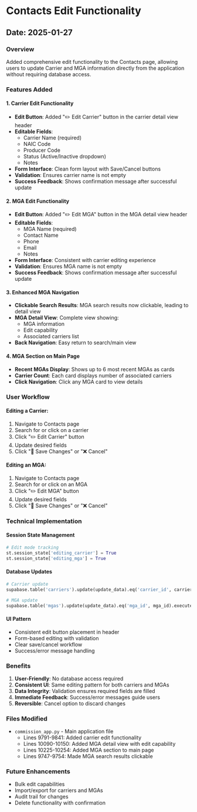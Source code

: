 # Contacts Edit Functionality

## Date: 2025-01-27

### Overview
Added comprehensive edit functionality to the Contacts page, allowing users to update Carrier and MGA information directly from the application without requiring database access.

### Features Added

#### 1. Carrier Edit Functionality
- **Edit Button**: Added "✏️ Edit Carrier" button in the carrier detail view header
- **Editable Fields**:
  - Carrier Name (required)
  - NAIC Code
  - Producer Code
  - Status (Active/Inactive dropdown)
  - Notes
- **Form Interface**: Clean form layout with Save/Cancel buttons
- **Validation**: Ensures carrier name is not empty
- **Success Feedback**: Shows confirmation message after successful update

#### 2. MGA Edit Functionality
- **Edit Button**: Added "✏️ Edit MGA" button in the MGA detail view header
- **Editable Fields**:
  - MGA Name (required)
  - Contact Name
  - Phone
  - Email
  - Notes
- **Form Interface**: Consistent with carrier editing experience
- **Validation**: Ensures MGA name is not empty
- **Success Feedback**: Shows confirmation message after successful update

#### 3. Enhanced MGA Navigation
- **Clickable Search Results**: MGA search results now clickable, leading to detail view
- **MGA Detail View**: Complete view showing:
  - MGA information
  - Edit capability
  - Associated carriers list
- **Back Navigation**: Easy return to search/main view

#### 4. MGA Section on Main Page
- **Recent MGAs Display**: Shows up to 6 most recent MGAs as cards
- **Carrier Count**: Each card displays number of associated carriers
- **Click Navigation**: Click any MGA card to view details

### User Workflow

#### Editing a Carrier:
1. Navigate to Contacts page
2. Search for or click on a carrier
3. Click "✏️ Edit Carrier" button
4. Update desired fields
5. Click "💾 Save Changes" or "❌ Cancel"

#### Editing an MGA:
1. Navigate to Contacts page
2. Search for or click on an MGA
3. Click "✏️ Edit MGA" button
4. Update desired fields
5. Click "💾 Save Changes" or "❌ Cancel"

### Technical Implementation

#### Session State Management
```python
# Edit mode tracking
st.session_state['editing_carrier'] = True
st.session_state['editing_mga'] = True
```

#### Database Updates
```python
# Carrier update
supabase.table('carriers').update(update_data).eq('carrier_id', carrier_id).execute()

# MGA update
supabase.table('mgas').update(update_data).eq('mga_id', mga_id).execute()
```

#### UI Pattern
- Consistent edit button placement in header
- Form-based editing with validation
- Clear save/cancel workflow
- Success/error message handling

### Benefits

1. **User-Friendly**: No database access required
2. **Consistent UI**: Same editing pattern for both carriers and MGAs
3. **Data Integrity**: Validation ensures required fields are filled
4. **Immediate Feedback**: Success/error messages guide users
5. **Reversible**: Cancel option to discard changes

### Files Modified
- `commission_app.py` - Main application file
  - Lines 9791-9841: Added carrier edit functionality
  - Lines 10090-10150: Added MGA detail view with edit capability
  - Lines 10225-10254: Added MGA section to main page
  - Lines 9747-9754: Made MGA search results clickable

### Future Enhancements
- Bulk edit capabilities
- Import/export for carriers and MGAs
- Audit trail for changes
- Delete functionality with confirmation